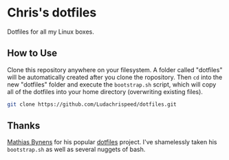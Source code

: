 # Chris's dotfiles

Dotfiles for all my Linux boxes.

## How to Use

Clone this repository anywhere on your filesystem. A folder called "dotfiles" will be automatically created after you clone the ropository. Then `cd` into the new "dotfiles" folder and execute the `bootstrap.sh` script, which will copy all of the dotfiles into your home directory (overwriting existing files).

```bash
git clone https://github.com/Ludachrispeed/dotfiles.git
```

## Thanks

[Mathias Bynens](http://mathiasbynens.be) for his popular [dotfiles](http://mths.be/dotfiles) project. I've shamelessly taken his `bootstrap.sh` as well as several nuggets of bash.
